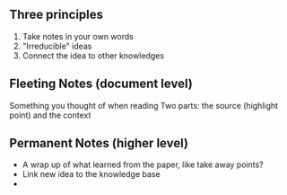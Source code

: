 ## Three principles
1. Take notes in your own words
2. "Irreducible" ideas
3. Connect the idea to other knowledges

## Fleeting Notes (document level)
Something you thought of when reading
Two parts: the source (highlight point) and the context 

## Permanent Notes (higher level)
- A wrap up of what learned from the paper, like take away points?
- Link new idea to the knowledge base
- 
